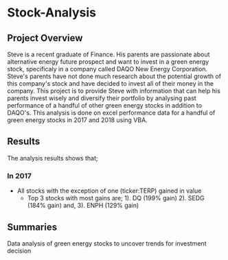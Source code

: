 # Stock-Analysis
## Project Overview
Steve is a recent graduate of Finance. His parents are passionate about alternative energy future prospect and want to invest in a green energy stock, specificaly in a company called DAQO New Energy Corporation. Steve's parents have not done much research about the potential growth of this company's stock and have decided to invest all of their money in the company. This project is to provide Steve with information that can help his parents invest wisely and diversify their portfolio by analysing past performance of a handful of other green energy stocks in addition to DAQO's. This analysis is done on excel performance data  for a handful of green energy stocks in 2017 and 2018 using VBA.
## Results
The analysis results shows that;
### In 2017
* All stocks with the exception of one (ticker:TERP) gained in value
  - Top 3 stocks with most gains are;
    1). DQ (199% gain)
    2). SEDG (184% gain) and,
    3). ENPH (129% gain)

## Summaries
Data analysis of green energy stocks to uncover trends for investment decision
